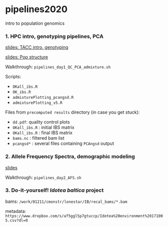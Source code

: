 # pipelines2020
intro to population genomics

### 1. HPC intro, genotyping pipelines, PCA

[slides: TACC intro, genotyping](https://docs.google.com/presentation/d/1Po3J-SAM9Ju7l27Au2YeMmMK1d-0UBu6sLN_10VxWGI/edit?usp=sharing)

[slides: Pop structure](https://www.dropbox.com/s/l42knuvfsf3pif3/pop_structure.pptx?dl=0)

Walkthrough: `pipelines_day1_QC_PCA_admixture.sh`

Scripts:
- `OKall_ibs.R`
- `OK_ibs.R`
- `admixturePlotting_pcangsd.R`
- `admixturePlotting_v5.R`

Files from `precomputed results` directory (in case you get stuck):
- `dd.pdf`: quality control plots
- `OKall_ibs.R` : initial IBS matrix
- `OKall_ibs.R` : final IBS matrix
- `bams.nc` : filtered bam list
- `pcangsd*` : several files containing `PCAngsd` output

### 2. Allele Frequency Spectra, demographic modeling

[slides](https://docs.google.com/presentation/d/1qvwG3MMP2xRPd4oGy6VyLXxzAKf99suKzCcMvUSFMrY/edit?usp=sharing)

Walkthrough: `pipelines_day2_AFS.sh`

### 3. Do-it-yourself! *Idotea baltica* project


bams: `/work/01211/cmonstr/lonestar/IB/recal_bams/*.bam`

metadata: `https://www.dropbox.com/s/af5ggl5p7gtuccp/Idotea%20environment%20171005.csv?dl=0`
